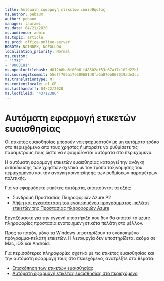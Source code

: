 ```yaml
---
title: Αυτόματη εφαρμογή ετικετών ευαισθησίας
ms.author: pebaum
author: pebaum
manager: laurawi
ms.date: 04/21/2020
ms.audience: admin
ms.topic: article
ms.prod: office-online-server
ROBOTS: NOINDEX, NOFOLLOW
localization_priority: Normal
ms.custom:
- "1737"
- "9000181"
ms.openlocfilehash: d812b8ba6f80b61f48502df53c67a17c102d22b1
ms.sourcegitcommit: 55eff703a17e500681d8fa6a87eb067019ade3cc
ms.translationtype: MT
ms.contentlocale: el-GR
ms.lasthandoff: 04/22/2020
ms.locfileid: "43712386"
---
```

# <a name="auto-apply-sensitivity-labels"></a>Αυτόματη εφαρμογή ετικετών ευαισθησίας

Οι ετικέτες ευαισθησίας μπορούν να εφαρμοστούν με μη αυτόματο τρόπο στο περιεχόμενο από τους χρήστες ή μπορείτε να ρυθμίσετε τις παραμέτρους τους ώστε να εφαρμόζονται αυτόματα στο περιεχόμενο.

Η αυτόματη εφαρμογή ετικετών ευαισθησίας καταργεί την ανάγκη εκπαίδευσης των χρηστών σχετικά με τον τρόπο ταξινόμησης του περιεχομένου και την ανάγκη κοινοποίησης των ρυθμίσεων παραμέτρων πολιτικής.

Για να εφαρμόσετε ετικέτες αυτόματα, απαιτούνται τα εξής:

- Συνδρομή Προστασίας Πληροφοριών Azure P2
- [Λήψη και εγκατάσταση του ενοποιημένου προγράμματος-πελάτη ετικετών της Προστασίας πληροφοριών Azure](https://docs.microsoft.com/azure/information-protection/rms-client/install-unifiedlabelingclient-app)

Εργαζόμαστε για την εγγενή υποστήριξη που δεν θα απαιτεί το azure πληροφορίες προστασία ενοποιημένη ετικέτα πελάτη στο μέλλον.

Προς το παρόν, μόνο τα Windows υποστηρίζουν το ενοποιημένο πρόγραμμα-πελάτη ετικετών.  Η λειτουργία δεν υποστηρίζεται ακόμα σε Mac, iOS και Android.

Για περισσότερες πληροφορίες σχετικά με τις ετικέτες ευαισθησίας και την αυτόματη εφαρμογή τους στο περιεχόμενο, ανατρέξτε στα θέματα:

- [Επισκόπηση των ετικετών ευαισθησίας](https://docs.microsoft.com/office365/securitycompliance/sensitivity-labels)
- [Αυτόματη εφαρμογή ετικέτας ευαισθησίας στο περιεχόμενο](https://docs.microsoft.com/office365/securitycompliance/apply_sensitivity_label_automatically)